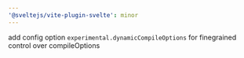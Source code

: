 ```yaml
---
'@sveltejs/vite-plugin-svelte': minor
---
```


add config option `experimental.dynamicCompileOptions` for finegrained control over compileOptions
